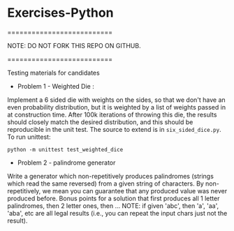 # Exercises-Python
==========================

NOTE: DO NOT FORK THIS REPO ON GITHUB.

==========================

Testing materials for candidates

* Problem 1 - Weighted Die :

Implement a 6 sided die with weights on the sides, so that we don't have an even probability distribution, but it is weighted by a list of weights passed in at construction time.  After 100k iterations of throwing this die, the results should closely match the desired distribution, and this should be reproducible in the unit test. The source to extend is in `six_sided_dice.py`.
To run unittest:

`python -m unittest test_weighted_dice`

* Problem 2 - palindrome generator

Write a generator which non-repetitively produces palindromes (strings which read the same reversed) from a given string of characters. By non-repetitively, we mean you can guarantee that any produced value was never produced before. Bonus points for a solution that first produces all 1 letter palindromes, then 2 letter ones, then ... NOTE: if given 'abc', then 'a', 'aa', 'aba', etc are all legal results (i.e., you can repeat the input chars just not the result).

